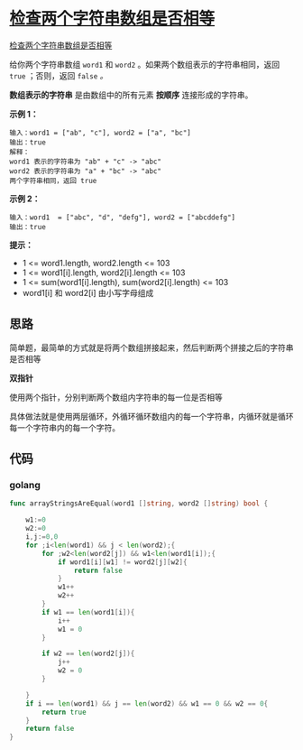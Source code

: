 # [检查两个字符串数组是否相等](https://leetcode.cn/problems/check-if-two-string-arrays-are-equivalent/)

[检查两个字符串数组是否相等](https://leetcode.cn/problems/check-if-two-string-arrays-are-equivalent/)



给你两个字符串数组 `word1` 和 `word2` 。如果两个数组表示的字符串相同，返回 `true` ；否则，返回 `false` *。*

**数组表示的字符串** 是由数组中的所有元素 **按顺序** 连接形成的字符串。

**示例 1：**

```
输入：word1 = ["ab", "c"], word2 = ["a", "bc"]
输出：true
解释：
word1 表示的字符串为 "ab" + "c" -> "abc"
word2 表示的字符串为 "a" + "bc" -> "abc"
两个字符串相同，返回 true
```

**示例 2：**

```
输入：word1  = ["abc", "d", "defg"], word2 = ["abcddefg"]
输出：true
```

 

**提示：**

+ 1 <= word1.length, word2.length <= 103
+ 1 <= word1[i].length, word2[i].length <= 103
+ 1 <= sum(word1[i].length), sum(word2[i].length) <= 103
+ word1[i] 和 word2[i] 由小写字母组成



## 思路

简单题，最简单的方式就是将两个数组拼接起来，然后判断两个拼接之后的字符串是否相等



**双指针**

使用两个指针，分别判断两个数组内字符串的每一位是否相等

具体做法就是使用两层循环，外循环循环数组内的每一个字符串，内循环就是循环每一个字符串内的每一个字符。



## 代码

### golang

```go
func arrayStringsAreEqual(word1 []string, word2 []string) bool {

    w1:=0
    w2:=0
    i,j:=0,0
    for ;i<len(word1) && j < len(word2);{
        for ;w2<len(word2[j]) && w1<len(word1[i]);{
            if word1[i][w1] != word2[j][w2]{
                return false
            }
            w1++
            w2++
        }
        if w1 == len(word1[i]){
            i++
            w1 = 0
        }

        if w2 == len(word2[j]){
            j++
            w2 = 0
        }

    }
    if i == len(word1) && j == len(word2) && w1 == 0 && w2 == 0{
        return true
    }
    return false
}
```

